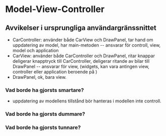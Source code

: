 # Model-View-Controller
## Avvikelser i ursprungliga användargränssnittet
- CarController: använder både CarView och DrawPanel, tar hand om uppdatering av model, har main-metoden
-- ansvarar för controll, view, model och application
- CarView: använder både CarController och DrawPanel, ritar knappar deligerar knapptryck till CarController, deligerar ritande av bilar till DrawPanel
-- ansvarar för view, (widgets, kan vara antingen view, controller eller application beroende på )
- DrawPanel, ok, bara view. 
### Vad borde ha gjorsts smartare?
- uppdatering av modellens tillstånd bör hanteras i modellen inte controll. 
### Vad borde ha gjorsts dummare?

### Vad borde ha gjorsts tunnare?
